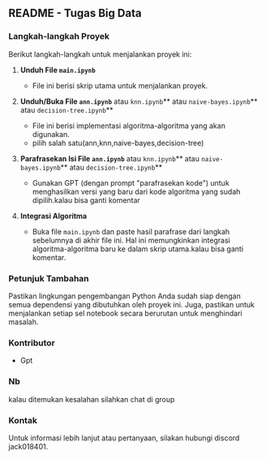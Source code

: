 
## README - Tugas Big Data


### Langkah-langkah Proyek
Berikut langkah-langkah untuk menjalankan proyek ini:

1. **Unduh File `main.ipynb`**
   - File ini berisi skrip utama untuk menjalankan proyek.

2. **Unduh/Buka File `ann.ipynb`** atau `knn.ipynb`** atau `naive-bayes.ipynb`** atau `decision-tree.ipynb`** 
   - File ini berisi implementasi algoritma-algoritma yang akan digunakan.
   - pilih salah satu(ann,knn,naive-bayes,decision-tree)

3. **Parafrasekan Isi File `ann.ipynb`** atau `knn.ipynb`** atau `naive-bayes.ipynb`** atau `decision-tree.ipynb`** 
   - Gunakan GPT (dengan prompt "parafrasekan kode") untuk menghasilkan versi yang baru dari kode algoritma yang sudah dipilih.kalau bisa ganti komentar 

4. **Integrasi Algoritma**
   - Buka file `main.ipynb` dan paste hasil parafrase dari langkah sebelumnya di akhir file ini. Hal ini memungkinkan integrasi algoritma-algoritma baru ke dalam skrip utama.kalau bisa ganti komentar.

### Petunjuk Tambahan
Pastikan lingkungan pengembangan Python Anda sudah siap dengan semua dependensi yang dibutuhkan oleh proyek ini. Juga, pastikan untuk menjalankan setiap sel notebook secara berurutan untuk menghindari masalah.

### Kontributor
- Gpt

### Nb
kalau ditemukan kesalahan silahkan chat di group

### Kontak
Untuk informasi lebih lanjut atau pertanyaan, silakan hubungi discord jack018401.

